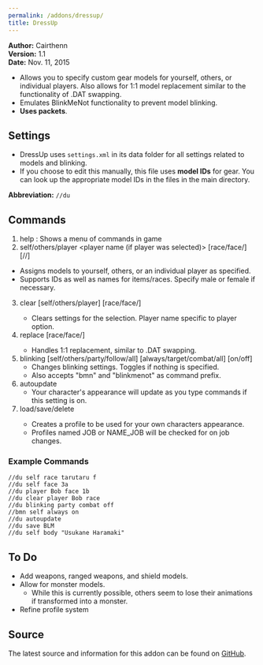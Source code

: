 ```yaml
---
permalink: /addons/dressup/
title: DressUp
---
```


**Author:**  Cairthenn<br>
**Version:**  1.1<br>
**Date:** Nov. 11, 2015<br>

* Allows you to specify custom gear models for yourself, others, or individual players. Also allows for 1:1 model replacement similar to the functionality of .DAT swapping.
* Emulates BlinkMeNot functionality to prevent model blinking.
* **Uses packets**.

## Settings

* DressUp uses `settings.xml` in its data folder for all settings related to models and blinking.
* If you choose to edit this manually, this file uses **model IDs** for gear. You can look up the appropriate model IDs in the files in the main directory.

**Abbreviation:** `//du`

## Commands
1. help : Shows a menu of commands in game
2. self/others/player <player name (if player was selected)> [race/face/<item slot>] [<item name>/<race name>/<face>]
  - Assigns models to yourself, others, or an individual player as specified.
  - Supports IDs as well as names for items/races. Specify male or female if necessary.
3. clear [self/others/player] <player name> [race/face/<item slot>]
	- Clears settings for the selection. Player name specific to player option.
4. replace [race/face/<item slot>] <selection1> <selection2>
	- Handles 1:1 replacement, similar to .DAT swapping. 
5. blinking [self/others/party/follow/all] [always/target/combat/all] [on/off]
	- Changes blinking settings. Toggles if nothing is specified.
	- Also accepts "bmn" and "blinkmenot" as command prefix.
6. autoupdate
	- Your character's appearance will update as you type commands if this setting is on.
7. load/save/delete <profile name>
	- Creates a profile to be used for your own characters appearance.
	- Profiles named JOB or NAME_JOB will be checked for on job changes.
	
### Example Commands
```
//du self race tarutaru f
//du self face 3a
//du player Bob face 1b
//du clear player Bob race
//du blinking party combat off
//bmn self always on
//du autoupdate
//du save BLM
//du self body "Usukane Haramaki"
```

## To Do
* Add weapons, ranged weapons, and shield models.
* Allow for monster models.
    * While this is currently possible, others seem to lose their animations if transformed into a monster. 
* Refine profile system

## Source
The latest source and information for this addon can be found on [GitHub](https://github.com/Windower/Lua/tree/live/addons/DressUp).

